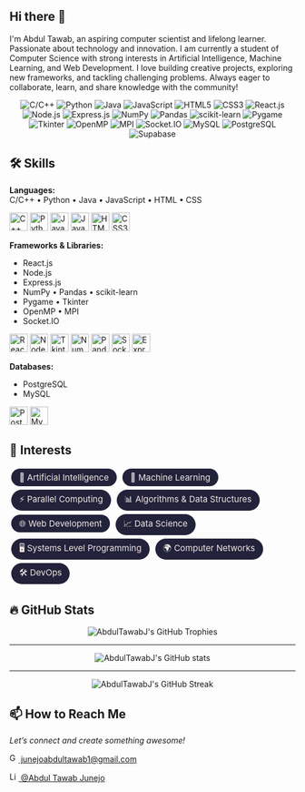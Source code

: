 ## Hi there 👋 

I'm Abdul Tawab, an aspiring computer scientist and lifelong learner. Passionate about technology and innovation. I am currently a student of Computer Science with strong interests in Artificial Intelligence, Machine Learning, and Web Development. I love building creative projects, exploring new frameworks, and tackling challenging problems. Always eager to collaborate, learn, and share knowledge with the community!

<!-- Tech Stack Icons -->
<p align="center">
  <!-- Languages -->
  <img src="https://img.shields.io/badge/C/C++-00599C?style=flat&logo=cplusplus&logoColor=white" alt="C/C++"/>
  <img src="https://img.shields.io/badge/Python-3776AB?style=flat&logo=python&logoColor=white" alt="Python"/>
  <img src="https://img.shields.io/badge/Java-007396?style=flat&logo=java&logoColor=white" alt="Java"/>
  <img src="https://img.shields.io/badge/JavaScript-F7DF1E?style=flat&logo=javascript&logoColor=black" alt="JavaScript"/>
  <img src="https://img.shields.io/badge/HTML5-E34F26?style=flat&logo=html5&logoColor=white" alt="HTML5"/>
  <img src="https://img.shields.io/badge/CSS3-1572B6?style=flat&logo=css3&logoColor=white" alt="CSS3"/>
  <!-- Frameworks & Libraries -->
  <img src="https://img.shields.io/badge/React-20232A?style=flat&logo=react&logoColor=61DAFB" alt="React.js"/>
  <img src="https://img.shields.io/badge/Node.js-339933?style=flat&logo=nodedotjs&logoColor=white" alt="Node.js"/>
  <img src="https://img.shields.io/badge/Express.js-000000?style=flat&logo=express&logoColor=white" alt="Express.js"/>
  <img src="https://img.shields.io/badge/NumPy-013243?style=flat&logo=numpy&logoColor=white" alt="NumPy"/>
  <img src="https://img.shields.io/badge/Pandas-150458?style=flat&logo=pandas&logoColor=white" alt="Pandas"/>
  <img src="https://img.shields.io/badge/scikit--learn-F7931E?style=flat&logo=scikitlearn&logoColor=white" alt="scikit-learn"/>
  <img src="https://img.shields.io/badge/Pygame-3776AB?style=flat&logo=pygame&logoColor=white" alt="Pygame"/>
  <img src="https://img.shields.io/badge/Tkinter-FFCA28?style=flat" alt="Tkinter"/>
  <img src="https://img.shields.io/badge/OpenMP-003366?style=flat" alt="OpenMP"/>
  <img src="https://img.shields.io/badge/MPI-004080?style=flat" alt="MPI"/>
  <img src="https://img.shields.io/badge/Socket.IO-010101?style=flat&logo=socketdotio&logoColor=white" alt="Socket.IO"/>
  <!-- Databases -->
  <img src="https://img.shields.io/badge/MySQL-4479A1?style=flat&logo=mysql&logoColor=white" alt="MySQL"/>
  <img src="https://img.shields.io/badge/PostgreSQL-4169E1?style=flat&logo=postgresql&logoColor=white" alt="PostgreSQL"/>
  <img src="https://img.shields.io/badge/Supabase-3ECF8E?style=flat&logo=supabase&logoColor=white" alt="Supabase"/>
</p>

## 🛠️ Skills

**Languages:**  
C/C++ • Python • Java • JavaScript • HTML • CSS  
<p>
  <img src="https://cdn.jsdelivr.net/gh/devicons/devicon/icons/cplusplus/cplusplus-original.svg" alt="C++" width="32" height="32"/>
  <img src="https://cdn.jsdelivr.net/gh/devicons/devicon/icons/python/python-original.svg" alt="Python" width="32" height="32"/>
  <img src="https://cdn.jsdelivr.net/gh/devicons/devicon/icons/java/java-original.svg" alt="Java" width="32" height="32"/>
  <img src="https://cdn.jsdelivr.net/gh/devicons/devicon/icons/javascript/javascript-original.svg" alt="JavaScript" width="32" height="32"/>
  <img src="https://cdn.jsdelivr.net/gh/devicons/devicon/icons/html5/html5-original.svg" alt="HTML5" width="32" height="32"/>
  <img src="https://cdn.jsdelivr.net/gh/devicons/devicon/icons/css3/css3-original.svg" alt="CSS3" width="32" height="32"/>
</p>

**Frameworks & Libraries:**  
- React.js  
- Node.js  
- Express.js  
- NumPy • Pandas • scikit-learn  
- Pygame • Tkinter  
- OpenMP • MPI  
- Socket.IO  
<p>
  <img src="https://cdn.jsdelivr.net/gh/devicons/devicon/icons/react/react-original.svg" alt="React.js" width="32" height="32"/>
  <img src="https://cdn.jsdelivr.net/gh/devicons/devicon/icons/nodejs/nodejs-original.svg" alt="Node.js" width="32" height="32"/>
  <img src="https://cdn.jsdelivr.net/gh/devicons/devicon/icons/python/python-original.svg" alt="Tkinter" width="32" height="32"/>
  <img src="https://cdn.jsdelivr.net/gh/devicons/devicon/icons/numpy/numpy-original.svg" alt="NumPy" width="32" height="32"/>
  <img src="https://cdn.jsdelivr.net/gh/devicons/devicon/icons/pandas/pandas-original.svg" alt="Pandas" width="32" height="32"/>
  <!-- No official OpenMP and MPI SVGs, so omitted -->
  <img src="https://cdn.jsdelivr.net/gh/devicons/devicon/icons/socketio/socketio-original.svg" alt="Socket.IO" width="32" height="32"/>
  <img src="https://cdn.jsdelivr.net/gh/devicons/devicon/icons/express/express-original.svg" alt="Express.js" width="32" height="32"/>
</p>

**Databases:**
- PostgreSQL 
- MySQL    
<p>
  <img src="https://cdn.jsdelivr.net/gh/devicons/devicon/icons/postgresql/postgresql-original.svg" alt="PostgreSQL" width="32" height="32"/>
  <img src="https://cdn.jsdelivr.net/gh/devicons/devicon/icons/mysql/mysql-original.svg" alt="MySQL" width="32" height="32"/>
</p>

## 🌟 Interests

<p>
  <span style="display:inline-block;background:#22223b;color:#f2e9e4;border-radius:20px;padding:6px 14px;font-size:15px;margin:3px;">🤖 Artificial Intelligence</span>
  <span style="display:inline-block;background:#22223b;color:#f2e9e4;border-radius:20px;padding:6px 14px;font-size:15px;margin:3px;">🧠 Machine Learning</span>
  <span style="display:inline-block;background:#22223b;color:#f2e9e4;border-radius:20px;padding:6px 14px;font-size:15px;margin:3px;">⚡ Parallel Computing</span>
  <span style="display:inline-block;background:#22223b;color:#f2e9e4;border-radius:20px;padding:6px 14px;font-size:15px;margin:3px;">📊 Algorithms & Data Structures</span>
  <span style="display:inline-block;background:#22223b;color:#f2e9e4;border-radius:20px;padding:6px 14px;font-size:15px;margin:3px;">🌐 Web Development</span>
  <span style="display:inline-block;background:#22223b;color:#f2e9e4;border-radius:20px;padding:6px 14px;font-size:15px;margin:3px;">📈 Data Science</span>
  <span style="display:inline-block;background:#22223b;color:#f2e9e4;border-radius:20px;padding:6px 14px;font-size:15px;margin:3px;">🖥️ Systems Level Programming</span>
  <span style="display:inline-block;background:#22223b;color:#f2e9e4;border-radius:20px;padding:6px 14px;font-size:15px;margin:3px;">🌍 Computer Networks</span>
  <span style="display:inline-block;background:#22223b;color:#f2e9e4;border-radius:20px;padding:6px 14px;font-size:15px;margin:3px;">🛠️ DevOps</span>
</p>

## 🔥 GitHub Stats

<p align="center">
  <img src="https://github-profile-trophy.vercel.app/?username=AbdulTawabJ&theme=tokyonight&no-frame=true&column=7" alt="AbdulTawabJ's GitHub Trophies" />
</p>
<hr>
<p align="center">
  <img src="https://github-readme-stats.vercel.app/api?username=AbdulTawabJ&show_icons=true&theme=tokyonight" alt="AbdulTawabJ's GitHub stats" />
</p>
<hr>
<p align="center">
  <img src="https://streak-stats.demolab.com?user=AbdulTawabJ&theme=tokyonight&hide_border=true" alt="AbdulTawabJ's GitHub Streak" />
</p>

## 📫 How to Reach Me
_Let’s connect and create something awesome!_

<p>
  <a target="_blank" href="mailto:junejoabdultawab1@gmail.com">
    <img src="https://cdn.jsdelivr.net/gh/devicons/devicon/icons/google/google-original.svg" alt="Gmail" width="16" height="16"/> junejoabdultawab1@gmail.com
  </a>
</p>
<p>
  <a target="_blank" href="https://linkedin.com/in/abdul-tawab-junejo">
    <img src="https://cdn.jsdelivr.net/gh/devicons/devicon/icons/linkedin/linkedin-original.svg" alt="LinkedIn" width="16" height="16"/> @Abdul Tawab Junejo</a>
</p>

